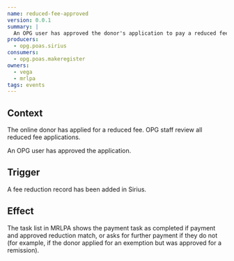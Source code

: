 ```yaml
---
name: reduced-fee-approved
version: 0.0.1
summary: |
  An OPG user has approved the donor's application to pay a reduced fee
producers:
  - opg.poas.sirius
consumers:
  - opg.poas.makeregister
owners:
  - vega
  - mrlpa
tags: events
---
```


## Context

The online donor has applied for a reduced fee. OPG staff review all reduced fee applications.

An OPG user has approved the application.

## Trigger

A fee reduction record has been added in Sirius.

## Effect

The task list in MRLPA shows the payment task as completed if payment and approved reduction match, or asks for further payment if they do not (for example, if the donor applied for an exemption but was approved for a remission).






